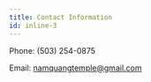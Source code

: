 ```yaml
---
title: Contact Information
id: inline-3
---
```

Phone: (503) 254-0875

Email: namquangtemple@gmail.com